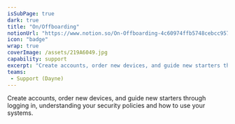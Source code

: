```yaml
---
isSubPage: true
dark: true
title: "On/Offboarding"
notionUrl: "https://www.notion.so/On-Offboarding-4c60974ffb5748cebcc957557bf8dec6"
icon: "badge"
wrap: true
coverImage: /assets/219A6049.jpg
capability: support
excerpt: "Create accounts, order new devices, and guide new starters through logging in, understanding your security policies and how to use your systems.   "
teams: 
 - Support (Dayne)
---
```

Create accounts, order new devices, and guide new starters through logging in, understanding your security policies and how to use your systems.